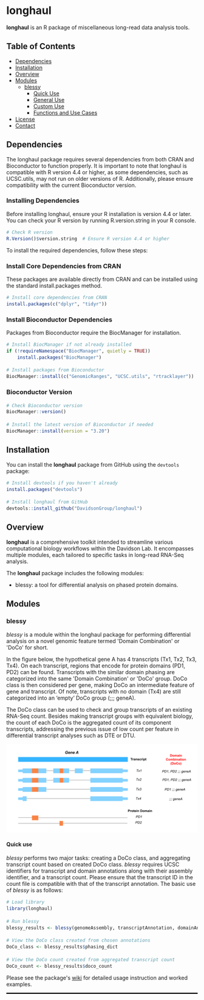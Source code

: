 # longhaul

**longhaul** is an R package of miscellaneous long-read data analysis tools. 

## Table of Contents

- [Dependencies](#dependencies)
- [Installation](#installation)
- [Overview](#overview)
- [Modules](#modules)
  - [blessy](#blessy)
    - [Quick Use](#quick-use) 
    - [General Use](#general-use)  
    - [Custom Use](#custom-use)
    - [Functions and Use Cases](#functions-and-use-cases)
- [License](#license)
- [Contact](#contact)


## Dependencies
The longhaul package requires several dependencies from both CRAN and Bioconductor to function properly. It is important to note that longhaul is compatible with R version 4.4 or higher, as some dependencies, such as UCSC.utils, may not run on older versions of R. Additionally, please ensure compatibility with the current Bioconductor version.

### Installing Dependencies

Before installing longhaul, ensure your R installation is version 4.4 or later. You can check your R version by running R.version.string in your R console.

```R
# Check R version
R.Version()$version.string  # Ensure R version 4.4 or higher
```

To install the required dependencies, follow these steps:

### Install Core Dependencies from CRAN

These packages are available directly from CRAN and can be installed using the standard install.packages method.

```R
# Install core dependencies from CRAN
install.packages(c("dplyr", "tidyr"))
```
### Install Bioconductor Dependencies

Packages from Bioconductor require the BiocManager for installation. 

```R
# Install BiocManager if not already installed
if (!requireNamespace("BiocManager", quietly = TRUE))
    install.packages("BiocManager")

# Install packages from Bioconductor
BiocManager::install(c("GenomicRanges", "UCSC.utils", "rtracklayer"))

```
### Bioconductor Version
```R
# Check Bioconductor version
BiocManager::version()

# Install the latest version of Bioconductor if needed
BiocManager::install(version = "3.20")

```

## Installation

You can install the **longhaul** package from GitHub using the `devtools` package:

```R
# Install devtools if you haven't already
install.packages("devtools")

# Install longhaul from GitHub
devtools::install_github("DavidsonGroup/longhaul")
```

## Overview

**longhaul** is a comprehensive toolkit intended to streamline various computational biology workflows within the Davidson Lab. It encompasses multiple modules, each tailored to specific tasks in long-read RNA-Seq analysis.

The **longhaul** package includes the following modules:

- blessy: a tool for differential analysis on phased protein domains.


## Modules

### blessy 

*blessy* is a module within the longhaul package for performing differential analysis on a novel genomic feature termed 'Domain Combination'
or 'DoCo' for short. 

In the figure below, the hypothetical gene A has 4 transcripts (Tx1, Tx2, Tx3, Tx4). On each transcript, regions that encode for protein domains (PD1, PD2) can be found. Transcripts with the similar domain phasing are categorized into the same 'Domain Combination' or 'DoCo' group. DoCo class is then considered per gene, making DoCo an intermediate feature of gene and transcript. Of note, transcripts with no domain (Tx4) are still categorized into an ‘empty’ DoCo group (;;; geneA).

The DoCo class can be used to check and group transcripts of an existing RNA-Seq count. Besides making transcript groups with equivalent biology, the count of each DoCo is the aggregated count of its component transcripts, addressing the previous issue of low count per feature in differential transcript analyses such as DTE or DTU. 

![The Concept of Domain Combination](figures/DoCo_concept.png)

#### Quick use
*blessy* performs two major tasks: creating a DoCo class, and aggregating transcript count based on created DoCo class. *blessy* requires UCSC identifiers for transcript and domain annotations along with their assembly identifier, and a transcript count. Please ensure that the transcript ID in the count file is compatible with that of the transcript annotation. The basic use of *blessy* is as follows:

```R
# Load library
library(longhaul)

# Run blessy
blessy_results <- blessy(genomeAssembly, transcriptAnnotation, domainAnnotation, transcriptCount)

# View the DoCo class created from chosen annotations 
DoCo_class <- blessy_results$phasing_dict

# View the DoCo count created from aggregated transcript count
DoCo_count <- blessy_results$doco_count

```

Please see the package's [wiki](https://github.com/DavidsonGroup/longhaul/wiki) for detailed usage instruction and worked examples.


<hr style="border: 1px solid #000;">


